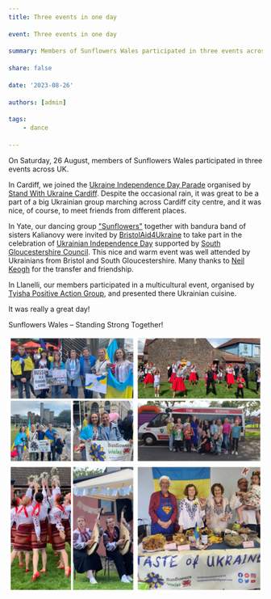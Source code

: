 ```yaml
---
title: Three events in one day

event: Three events in one day

summary: Members of Sunflowers Wales participated in three events across UK

share: false

date: '2023-08-26' 

authors: [admin]

tags:
    - dance
    
---
```


On Saturday, 26 August, members of Sunflowers Wales participated in three events across UK.

In Cardiff, we joined the <a href="https://bit.ly/Cardiff-26-08-23" target="_blank">Ukraine Independence Day Parade</a> organised by <a href="https://www.facebook.com/groups/601579067497655/user/100082874289231/" target="_blank">Stand With Ukraine Cardiff</a>. Despite the occasional rain, it was great to be a part of a big Ukrainian group marching across Cardiff city centre, and it was nice, of course, to meet friends from different places.

In Yate, our dancing group <a href="https://localgiving.org/charity/sunflowers-wales/project/dancing/" target="_blank">"Sunflowers"</a> together with bandura band of sisters Kalianovy were invited by <a href="https://www.facebook.com/groups/1043256196226980/" target="_blank">BristolAid4Ukraine</a> to take part in the celebration of <a href="https://bit.ly/BristolAid4Ukraine-Independence-Day" target="_blank">Ukrainian Independence Day</a> supported by <a href="https://www.facebook.com/sgloscouncil" target="_blank">South Gloucestershire Council</a>. This nice and warm event was well attended by Ukrainians from Bristol and South Gloucestershire. Many thanks to <a href="https://www.facebook.com/groups/601579067497655/user/100021561261219" target="_blank">Neil Keogh</a> for the transfer and friendship.

In Llanelli, our members participated in a multicultural event, organised by <a href="https://bit.ly/Tyisha" target="_blank">Tyisha Positive Action Group</a>, and presented there Ukrainian cuisine.

It was really a great day!

Sunflowers Wales – Standing Strong Together!


<div style="margin-top: 0;"><img src="3in1-1.jpg" alt="3in1-1" width="50%" style="display: inline; margin-top: 0;"/><img src="3in1-2.jpg" alt="3in1-2" width="50%" style="display: inline; margin-top: 0;"/></div>

<div style="margin-top: 0;"><img src="3in1-3.jpg" alt="3in1-3" width="50%" style="display: inline; margin-top: 0;"/><img src="3in1-4.jpg" alt="3in1-4" width="50%" style="display: inline; margin-top: 0;"/></div>
